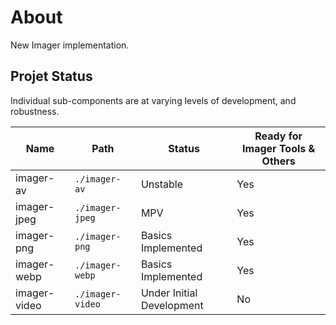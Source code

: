 # About

New Imager implementation.

## Projet Status

Individual sub-components are at varying levels of development, and robustness.

|Name|Path|Status|Ready for Imager Tools & Others|
|--|--|--|--|
| imager-av     | `./imager-av`     | Unstable | Yes |
| imager-jpeg   | `./imager-jpeg`   | MPV | Yes |
| imager-png    | `./imager-png`    | Basics Implemented | Yes |
| imager-webp   | `./imager-webp`   | Basics Implemented | Yes |
| imager-video  | `./imager-video`  | Under Initial Development | No |